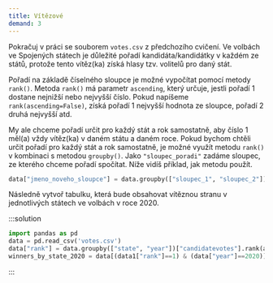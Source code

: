 ```yaml
---
title: Vítězové
demand: 3
---
```


Pokračuj v práci se souborem `votes.csv` z předchozího cvičení. Ve volbách ve Spojených státech je důležité pořadí kandidáta/kandidátky v každém ze států, protože tento vítěz(ka) získá hlasy tzv. volitelů pro daný stát. 

Pořadí na základě číselného sloupce je možné vypočítat pomocí metody `rank()`. Metoda `rank()` má parametr `ascending`, který určuje, jestli pořadí 1 dostane nejnižší nebo nejvyšší číslo. Pokud napíšeme `rank(ascending=False)`, získá pořadí 1 nejvyšší hodnota ze sloupce, pořadí 2 druhá nejvyšší atd.

My ale chceme pořadí určit pro každý stát a rok samostatně, aby číslo 1 měl(a) vždy vítěz(ka) v daném státu a daném roce. Pokud bychom chtěli určit pořadí pro každý stát a rok samostatně, je možné využít metodu `rank()` v kombinaci s metodou `groupby()`. Jako `"sloupec_poradi"` zadáme sloupec, ze kterého chceme pořadí spočítat. Níže vidíš příklad, jak metodu použít.

```py
data["jmeno_noveho_sloupce"] = data.groupby(["sloupec_1", "sloupec_2"])["sloupec_poradi"].rank()
```

Následně vytvoř tabulku, která bude obsahovat vítěznou stranu v jednotlivých státech ve volbách v roce 2020.


:::solution
```py
import pandas as pd
data = pd.read_csv('votes.csv')
data["rank"] = data.groupby(["state", "year"])["candidatevotes"].rank(ascending=False)
winners_by_state_2020 = data[(data1["rank"]==1) & (data["year"]==2020)][["state", "party_detailed"]]
```
:::

